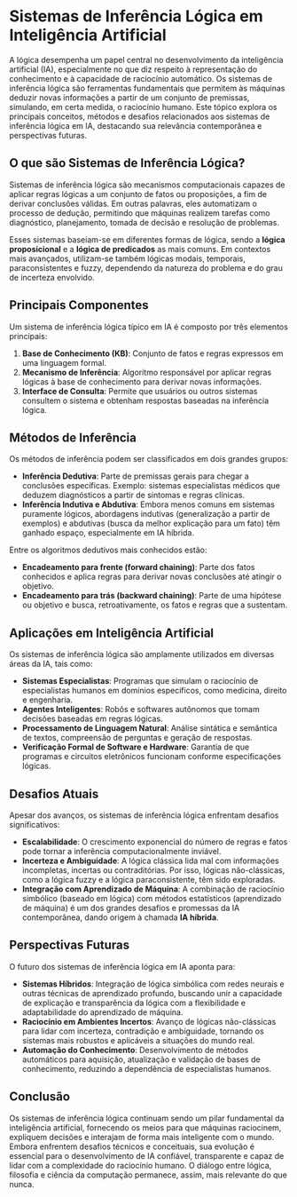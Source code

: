# Sistemas de Inferência Lógica em Inteligência Artificial

A lógica desempenha um papel central no desenvolvimento da inteligência artificial (IA), especialmente no que diz respeito à representação do conhecimento e à capacidade de raciocínio automático. Os sistemas de inferência lógica são ferramentas fundamentais que permitem às máquinas deduzir novas informações a partir de um conjunto de premissas, simulando, em certa medida, o raciocínio humano. Este tópico explora os principais conceitos, métodos e desafios relacionados aos sistemas de inferência lógica em IA, destacando sua relevância contemporânea e perspectivas futuras.

## O que são Sistemas de Inferência Lógica?

Sistemas de inferência lógica são mecanismos computacionais capazes de aplicar regras lógicas a um conjunto de fatos ou proposições, a fim de derivar conclusões válidas. Em outras palavras, eles automatizam o processo de dedução, permitindo que máquinas realizem tarefas como diagnóstico, planejamento, tomada de decisão e resolução de problemas.

Esses sistemas baseiam-se em diferentes formas de lógica, sendo a **lógica proposicional** e a **lógica de predicados** as mais comuns. Em contextos mais avançados, utilizam-se também lógicas modais, temporais, paraconsistentes e fuzzy, dependendo da natureza do problema e do grau de incerteza envolvido.

## Principais Componentes

Um sistema de inferência lógica típico em IA é composto por três elementos principais:

1. **Base de Conhecimento (KB)**: Conjunto de fatos e regras expressos em uma linguagem formal.
2. **Mecanismo de Inferência**: Algoritmo responsável por aplicar regras lógicas à base de conhecimento para derivar novas informações.
3. **Interface de Consulta**: Permite que usuários ou outros sistemas consultem o sistema e obtenham respostas baseadas na inferência lógica.

## Métodos de Inferência

Os métodos de inferência podem ser classificados em dois grandes grupos:

- **Inferência Dedutiva**: Parte de premissas gerais para chegar a conclusões específicas. Exemplo: sistemas especialistas médicos que deduzem diagnósticos a partir de sintomas e regras clínicas.
- **Inferência Indutiva e Abdutiva**: Embora menos comuns em sistemas puramente lógicos, abordagens indutivas (generalização a partir de exemplos) e abdutivas (busca da melhor explicação para um fato) têm ganhado espaço, especialmente em IA híbrida.

Entre os algoritmos dedutivos mais conhecidos estão:

- **Encadeamento para frente (forward chaining)**: Parte dos fatos conhecidos e aplica regras para derivar novas conclusões até atingir o objetivo.
- **Encadeamento para trás (backward chaining)**: Parte de uma hipótese ou objetivo e busca, retroativamente, os fatos e regras que a sustentam.

## Aplicações em Inteligência Artificial

Os sistemas de inferência lógica são amplamente utilizados em diversas áreas da IA, tais como:

- **Sistemas Especialistas**: Programas que simulam o raciocínio de especialistas humanos em domínios específicos, como medicina, direito e engenharia.
- **Agentes Inteligentes**: Robôs e softwares autônomos que tomam decisões baseadas em regras lógicas.
- **Processamento de Linguagem Natural**: Análise sintática e semântica de textos, compreensão de perguntas e geração de respostas.
- **Verificação Formal de Software e Hardware**: Garantia de que programas e circuitos eletrônicos funcionam conforme especificações lógicas.

## Desafios Atuais

Apesar dos avanços, os sistemas de inferência lógica enfrentam desafios significativos:

- **Escalabilidade**: O crescimento exponencial do número de regras e fatos pode tornar a inferência computacionalmente inviável.
- **Incerteza e Ambiguidade**: A lógica clássica lida mal com informações incompletas, incertas ou contraditórias. Por isso, lógicas não-clássicas, como a lógica fuzzy e a lógica paraconsistente, têm sido exploradas.
- **Integração com Aprendizado de Máquina**: A combinação de raciocínio simbólico (baseado em lógica) com métodos estatísticos (aprendizado de máquina) é um dos grandes desafios e promessas da IA contemporânea, dando origem à chamada **IA híbrida**.

## Perspectivas Futuras

O futuro dos sistemas de inferência lógica em IA aponta para:

- **Sistemas Híbridos**: Integração de lógica simbólica com redes neurais e outras técnicas de aprendizado profundo, buscando unir a capacidade de explicação e transparência da lógica com a flexibilidade e adaptabilidade do aprendizado de máquina.
- **Raciocínio em Ambientes Incertos**: Avanço de lógicas não-clássicas para lidar com incerteza, contradição e ambiguidade, tornando os sistemas mais robustos e aplicáveis a situações do mundo real.
- **Automação do Conhecimento**: Desenvolvimento de métodos automáticos para aquisição, atualização e validação de bases de conhecimento, reduzindo a dependência de especialistas humanos.

## Conclusão

Os sistemas de inferência lógica continuam sendo um pilar fundamental da inteligência artificial, fornecendo os meios para que máquinas raciocinem, expliquem decisões e interajam de forma mais inteligente com o mundo. Embora enfrentem desafios técnicos e conceituais, sua evolução é essencial para o desenvolvimento de IA confiável, transparente e capaz de lidar com a complexidade do raciocínio humano. O diálogo entre lógica, filosofia e ciência da computação permanece, assim, mais relevante do que nunca.